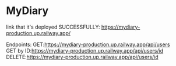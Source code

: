 # MyDiary

link that it's deployed SUCCESSFULLY:
https://mydiary-production.up.railway.app/

Endpoints: 
GET:https://mydiary-production.up.railway.app/api/users  
GET by ID:https://mydiary-production.up.railway.app/api/users/id  
DELETE:https://mydiary-production.up.railway.app/api/users/id 
